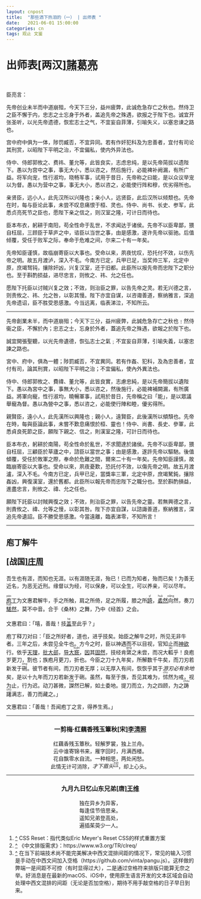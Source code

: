 ```yaml
---
layout: cnpost
title:  "那些洒下热泪的（一） | 出师表 "
date:   2021-06-01 15:00:00
categories: cn
tags: 观止 文鉴
---
```


<div class="heti heti--ancient">
  <h1>出师表<span class="heti-meta heti-small">[两汉]<abbr title="字孔明,（181年～234年10月8日）">諸葛亮</abbr></span></h1>
</div>
<br>
<div class="heti heti--columns-2">
  <p>臣亮言：</p>
  <p>先帝创业未半而中道崩殂，今天下三分，益州疲弊，此诚危急存亡之秋也。然侍卫之臣不懈于内，忠志之士忘身于外者，盖追先帝之殊遇，欲报之于陛下也。诚宜开张圣听，以光先帝遗德，恢宏志士之气，不宜妄自菲薄，引喻失义，以塞忠谏之路也。</p>
  <p>宫中府中俱为一体，陟罚臧否，不宜异同。若有作奸犯科及为忠善者，宜付有司论其刑赏，以昭陛下平明之治，不宜偏私，使内外异法也。</p>
  <p>侍中、侍郎郭攸之、费祎、董允等，此皆良实，志虑忠纯，是以先帝简拔以遗陛下。愚以为宫中之事，事无大小，悉以咨之，然后施行，必能裨补阙漏，有所广益。将军向宠，性行淑均，晓畅军事，试用于昔日，先帝称之曰能，是以众议举宠以为督。愚以为营中之事，事无大小，悉以咨之，必能使行阵和穆，优劣得所也。</p>
  <p>亲贤臣，远小人，此先汉所以兴隆也；亲小人，远贤臣，此后汉所以倾颓也。先帝在时，每与臣论此事，未尝不叹息痛恨于桓、灵也。侍中、尚书、长史、参军，此悉贞亮死节之臣也，愿陛下亲之信之，则汉室之隆，可计日而待也。</p>
  <p>臣本布衣，躬耕于南阳，苟全性命于乱世，不求闻达于诸侯。先帝不以臣卑鄙，猥自枉屈，三顾臣于草庐之中，谘臣以当世之事，由是感激，遂许先帝以驱驰。后值倾覆，受任于败军之际，奉命于危难之间，尔来二十有一年矣。</p>
  <p>先帝知臣谨慎，故临崩寄臣以大事也。受命以来，夙夜忧叹，恐托付不效，以伤先帝之明。故五月渡泸，深入不毛。今南方已定，兵甲已足，当奖帅三军，北定中原，庶竭驽钝，攘除奸凶，兴复汉室，还于旧都。此臣所以报先帝而忠陛下之职分也。至于斟酌损益，进尽忠言，则攸之、祎、允之任也。</p>
  <p>愿陛下托臣以讨贼兴复之效；不效，则治臣之罪，以告先帝之灵。若无兴德之言，则责攸之、祎、允之咎，以彰其慢。陛下亦宜自谋，以咨诹善道，察纳雅言，深追先帝遗诏，臣不胜受恩感激。今当远离，临表涕泣，不知所云。</p>
</div>

---

<div class="heti heti--columns-2">
    <p>先帝創業未半，而中道崩殂；今天下三分，益州疲弊，此誠危急存亡之秋也﹗然侍衞之臣，不懈於內；忠志之士，忘身於外者，蓋追先帝之殊遇，欲報之於陛下也。</p>
    <p>誠宜開張聖聽，以光先帝遺德，恢弘志士之氣﹔不宜妄自菲薄，引喻失義，以塞忠諫之路也。</p>
    <p>宮中、府中，俱為一體；陟罰臧否，不宜異同。若有作姦、犯科，及為忠善者，宜付有司，論其刑賞，以昭陛下平明之治；不宜偏私，使內外異法也。</p>
    <p>侍中、侍郎郭攸之、費禕、董允等，此皆良實，志慮忠純，是以先帝簡拔以遺陛下。愚以為宮中之事，事無大小，悉以咨之，然後施行，必能裨補闕漏，有所廣益。將軍向寵，性行淑均，曉暢軍事，試用於昔日，先帝稱之曰「能」，是以眾議舉寵為督。愚以為營中之事，悉以咨之，必能使行陣和睦，優劣得所。</p>
    <p>親賢臣，遠小人，此先漢所以興隆也﹔親小人，遠賢臣，此後漢所以傾頹也。先帝在時，每與臣論此事，未嘗不歎息痛恨於桓、靈也！侍中、尚書、長史、參軍，此悉貞良死節之臣，願陛下親之、信之，則漢室之隆，可計日而待也。</p>
    <p>臣本布衣，躬耕於南陽，苟全性命於亂世，不求聞達於諸侯。先帝不以臣卑鄙，猥自枉屈，三顧臣於草廬之中，諮臣以當世之事；由是感激，遂許先帝以驅馳。後值傾覆，受任於敗軍之際，奉命於危難之間，爾來二十有一年矣。先帝知臣謹慎，故臨崩寄臣以大事也。受命以來，夙夜憂歎，恐託付不效，以傷先帝之明。故五月渡瀘，深入不毛。今南方已定，兵甲已足，當獎率三軍，北定中原，庶竭駑鈍，攘除姦凶，興復漢室，還於舊都。此臣所以報先帝而忠陛下之職分也。至於斟酌損益，進盡忠言，則攸之、禕、允之任也。</p>
    <p>願陛下託臣以討賊興復之效；不效，則治臣之罪，以告先帝之靈。若無興德之言，則責攸之、禕、允等之慢，以彰其咎。陛下亦宜自謀，以諮諏善道，察納雅言，深追先帝遺詔。臣不勝受恩感激。今當遠離，臨表涕零，不知所言！</p>
</div>

---

<div class="heti heti--ancient heti--annotation">
    <h2>庖丁解牛<p class="heti-meta heti-small">[战国]<abbr title="庄子，（公元前369～公元前286年）">庄周</abbr></p></h2>
    <p>吾生也有涯，而知也无涯。以有涯随无涯，殆已！已而为知者，殆而已矣！为善无近名，为恶无近刑。缘督以为经，可以保身，可以全生，可以养亲，可以尽年。</p>
    <p><u title="名丁的厨工。先秦古书往往以职业放在人名前"><ruby><rb>庖</rb><rp>(</rp><rt lang="zh-Latn">páo</rt><rp>)</rp></ruby>丁</u>为文惠君解牛，手之所触，肩之所倚，足之所履，膝之所<u title="支撑，接触"><ruby><rb>踦</rb><rp>(</rp><rt lang="zh-Latn">yǐ</rt><rp>)</rp></ruby></u>，<u title="砉然：砉，又读xū，象声词。砉然，皮骨相离的声音"><ruby><rb>砉</rb><rp>(</rp><rt lang="zh-Latn">huā</rt><rp>)</rp></ruby>然</u><ruby><rb>向</rb><rp>(</rp><rt lang="zh-Latn">xiǎng</rt><rp>)</rp></ruby>然，奏刀<u title="騞然：象声词，形容比砉然更大的进刀解牛声"><ruby><rb>騞</rb><rp>(</rp><rt lang="zh-Latn">huō</rt><rp>)</rp></ruby>然</u>，莫不中音。合于《桑林》之舞，乃中《经首》之会。</p>
    <p>文惠君曰：「嘻，善哉！技<u title="通「盍」，何，怎样"><ruby><rb>盖</rb><rp>(</rp><rt lang="zh-Latn">hé</rt><rp>)</rp></ruby></u>至此乎？」</p>
    <p>庖丁释刀对曰：「臣之所好者，道也，进乎技矣。始臣之解牛之时，所见无非牛者。三年之后，未尝见全牛也。方今之时，臣以神遇而不以目视，官知止而<u title="指精神活动">神欲</u>行。依乎<u title="指牛的生理上的天然结构">天理</u>，<u title="击入大的缝隙">批大<ruby><rb>郤</rb><rp>(</rp><rt lang="zh-Latn">xì</rt><rp>)</rp></ruby></u>，<u title="顺着（骨节间的）空处进刀">导大<ruby><rb>窾</rb><rp>(</rp><rt lang="zh-Latn">kuǎn</rt><rp>)</rp></ruby></u>，<u title="依">因</u>其<u title="指牛体本来的结构">固然</u>，技经肯<ruby><rb>綮</rb><rp>(</rp><rt lang="zh-Latn">qìng</rt><rp>)</rp></ruby>之未尝，而况大<ruby><rb>軱</rb><rp>(</rp><rt lang="zh-Latn">gū</rt><rp>)</rp></ruby>乎！良庖岁更刀，割也；族庖月更刀，折也。今臣之刀十九年矣，所解数千牛矣，而刀刃若新发于<ruby><rb>硎</rb><rp>(</rp><rt lang="zh-Latn">xíng</rt><rp>)</rp></ruby>。彼节者有间，而刀刃者无厚；以无厚入有间，恢恢乎其于<em>游刃必有余地</em>矣，是以十九年而刀刃若新发于硎。虽然，每至于族，吾见其难为，<ruby><rb>怵</rb><rp>(</rp><rt lang="zh-Latn">chù</rt><rp>)</rp></ruby>然为戒，视为止，行为迟。动刀甚微，<ruby><rb>謋</rb><rp>(</rp><rt lang="zh-Latn">huò</rt><rp>)</rp></ruby>然已解，如土委地。提刀而立，为之四顾，为之<ruby><rb>踌</rb><rp>(</rp><rt lang="zh-Latn">chóu</rt><rp>)</rp><rb>躇</rb><rp>(</rp><rt lang="zh-Latn">chú</rt><rp>)</rp></ruby>满志，善刀而藏之。」</p>
    <p>文惠君曰：「善哉！吾闻庖丁之言，得养生焉。」</p>
</div>

---

<center>
<div class="heti heti--poetry">
  <h3>一剪梅·红藕香残玉簟秋<span class="heti-meta heti-small">[宋]<abbr title="号易安居士">李清照</abbr></span></h3>
    红藕香残玉簟秋。轻解罗裳，独上兰舟<span class="heti-hang">。</span><br>
    云中谁寄锦书来，雁字回时，月满西楼<span class="heti-hang">。</span><br>
    花自飘零水自流。一种相思，两处闲愁<span class="heti-hang">。</span><br>
    此情无计可消除，<i>才下眉头<sup><a id="ref-01" href="#fn-01">[1]</a></sup></i>，却上心头<span class="heti-hang">。</span>
</div>
</center>

---

<center>
<div class="heti heti--poetry">
  <h3>九月九日忆山东兄弟<span class="heti-meta heti-small">[唐]<abbr title="号摩诘居士">王维</abbr></span></h3>
    独在异乡为异客<span class="heti-hang">，</span><br>
    每逢佳节倍思亲<span class="heti-hang">。</span><br>
    遥知兄弟登高处<span class="heti-hang">，</span><br>
    遍插茱萸少一人<span class="heti-hang">。</span>
</div>
</center>

<footer class="heti-fn">
<ol>
    <li id="fn-01">
    <a href="#ref-01" title="移至">^</a>
    CSS Reset：指代类似Eric Meyer's Reset CSS的样式重置方案
    </li>
    <li id="fn-02">
    <a href="#ref-02" title="移至">^</a>
    《中文排版需求》：https://www.w3.org/TR/clreq/
    </li>
    <li id="fn-03">
    <a href="#ref-03" title="移至">^</a>
    在当下前端技术尚不能完美解决中西文混排间距的情况下，常见的输入习惯是手动在中西文间加入空格（https://github.com/vinta/pangu.js）。这样做的弊端一是间距不可控（有时显得过大），二是通过空格符来排版只能算无奈之举。好消息是在最新的macOS、iOS中，使用原生语言开发的文本区域会自动处理中西文混排的间距（无论是否加空格），期待不用手敲空格的日子早日到来。
    </li>
</ol>
</footer>